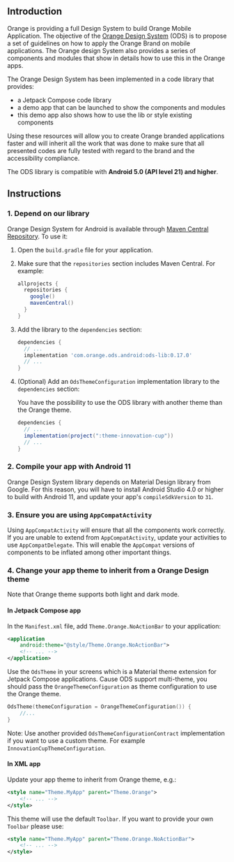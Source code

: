 ## Introduction

Orange is providing a full Design System to build Orange Mobile Application. The objective of the [Orange Design System](https://system.design.orange.com/0c1af118d/p/019ecc-android/) (ODS) is to propose a set of guidelines on how to apply the Orange Brand on mobile applications. The Orange design System also provides a series of components and modules that show in details how to use this in the Orange apps.

The Orange Design System has been implemented in a code library that provides:
- a Jetpack Compose code library
- a demo app that can be launched to show the components and modules
- this demo app also shows how to use the lib or style existing components

Using these resources will allow you to create Orange branded applications faster and will inherit all the work that was done to make sure that all presented codes are fully tested with regard to the brand and the accessibility compliance.

The ODS library is compatible with **Android 5.0 (API level 21) and higher**.

## Instructions

### 1. Depend on our library

Orange Design System for Android is available through [Maven Central Repository](https://mvnrepository.com/artifact/com.orange.ods.android). To use it:

1. Open the `build.gradle` file for your application.
2. Make sure that the `repositories` section includes Maven Central. For example:

    ```groovy
    allprojects {
      repositories {
        google()
        mavenCentral()
      }
    }
    ```

3. Add the library to the `dependencies` section:

    ```groovy
    dependencies {
      // ...
      implementation 'com.orange.ods.android:ods-lib:0.17.0'
      // ...
    }
    ```

4. (Optional) Add an `OdsThemeConfiguration` implementation library to the `dependencies` section:

    You have the possibility to use the ODS library with another theme than the Orange theme.
  
    ```groovy
    dependencies {
      // ...
      implementation(project(":theme-innovation-cup"))
      // ...
    }
    ```

### 2. Compile your app with Android 11

Orange Design System library depends on Material Design library from Google. For this reason, you
will have to install Android Studio 4.0 or higher to build with Android 11, and update your
app's `compileSdkVersion` to `31`.

### 3. Ensure you are using `AppCompatActivity`

Using `AppCompatActivity` will ensure that all the components work correctly. If you are unable to
extend from `AppCompatActivity`, update your activities to use
`AppCompatDelegate`. This will enable the `AppCompat` versions of components to be inflated among
other important things.

### 4. Change your app theme to inherit from a Orange Design theme

Note that Orange theme supports both light and dark mode.

#### In Jetpack Compose app

In the `Manifest.xml` file, add `Theme.Orange.NoActionBar` to your application:
```xml
<application
    android:theme="@style/Theme.Orange.NoActionBar">
    <!-- ... -->
</application>
```

Use the `OdsTheme` in your screens which is a Material theme extension for Jetpack Compose applications.
Cause ODS support multi-theme, you should pass the `OrangeThemeConfiguration` as theme configuration to use the Orange theme.
```kotlin
OdsTheme(themeConfiguration = OrangeThemeConfiguration()) {
    //...
}
```

Note: Use another provided `OdsThemeConfigurationContract` implementation if you want to use a custom theme. For example `InnovationCupThemeConfiguration`.

#### In XML app

Update your app theme to inherit from Orange theme, e.g.:
```xml
<style name="Theme.MyApp" parent="Theme.Orange">
    <!-- ... -->
</style>
```

This theme will use the default `Toolbar`. If you want to provide your own `Toolbar` please use:
```xml
<style name="Theme.MyApp" parent="Theme.Orange.NoActionBar">
    <!-- ... -->
</style>
```
